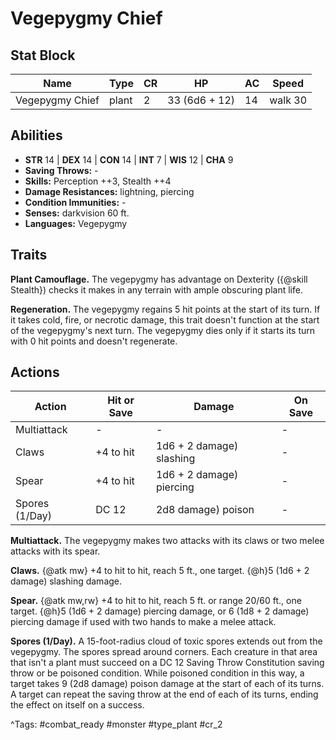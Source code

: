 # Vegepygmy Chief

## Stat Block

| Name | Type | CR | HP | AC | Speed |
|------|------|----|----|----|-------|
| Vegepygmy Chief | plant | 2 | 33 (6d6 + 12) | 14 | walk 30 |

## Abilities

- **STR** 14 | **DEX** 14 | **CON** 14 | **INT** 7 | **WIS** 12 | **CHA** 9
- **Saving Throws:** -  
- **Skills:** Perception ++3, Stealth ++4  
- **Damage Resistances:** lightning, piercing  
- **Condition Immunities:** -  
- **Senses:** darkvision 60 ft.  
- **Languages:** Vegepygmy

## Traits

**Plant Camouflage.** The vegepygmy has advantage on Dexterity ({@skill Stealth}) checks it makes in any terrain with ample obscuring plant life.

**Regeneration.** The vegepygmy regains 5 hit points at the start of its turn. If it takes cold, fire, or necrotic damage, this trait doesn't function at the start of the vegepygmy's next turn. The vegepygmy dies only if it starts its turn with 0 hit points and doesn't regenerate.


## Actions

| Action | Hit or Save | Damage | On Save |
|--------|--------------|--------|----------|
| Multiattack | - | - | - |
| Claws | +4 to hit | 1d6 + 2 damage) slashing | - |
| Spear | +4 to hit | 1d6 + 2 damage) piercing | - |
| Spores (1/Day) | DC 12 | 2d8 damage) poison | - |

**Multiattack.** The vegepygmy makes two attacks with its claws or two melee attacks with its spear.

**Claws.** {@atk mw} +4 to hit to hit, reach 5 ft., one target. {@h}5 (1d6 + 2 damage) slashing damage.

**Spear.** {@atk mw,rw} +4 to hit to hit, reach 5 ft. or range 20/60 ft., one target. {@h}5 (1d6 + 2 damage) piercing damage, or 6 (1d8 + 2 damage) piercing damage if used with two hands to make a melee attack.

**Spores (1/Day).** A 15-foot-radius cloud of toxic spores extends out from the vegepygmy. The spores spread around corners. Each creature in that area that isn't a plant must succeed on a DC 12 Saving Throw Constitution saving throw or be poisoned condition. While poisoned condition in this way, a target takes 9 (2d8 damage) poison damage at the start of each of its turns. A target can repeat the saving throw at the end of each of its turns, ending the effect on itself on a success.


^Tags: #combat_ready #monster #type_plant #cr_2